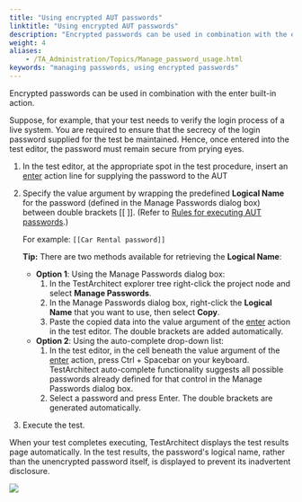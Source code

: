 ```yaml
--- 
title: "Using encrypted AUT passwords"
linktitle: "Using encrypted AUT passwords"
description: "Encrypted passwords can be used in combination with the enter built-in action."
weight: 4
aliases: 
    - /TA_Administration/Topics/Manage_password_usage.html
keywords: "managing passwords, using encrypted passwords"
---
```


Encrypted passwords can be used in combination with the enter built-in action.

Suppose, for example, that your test needs to verify the login process of a live system. You are required to ensure that the secrecy of the login password supplied for the test be maintained. Hence, once entered into the test editor, the password must remain secure from prying eyes.

1.  In the test editor, at the appropriate spot in the test procedure, insert an [enter](/TA_Automation/Topics/bia_enter.html) action line for supplying the password to the AUT

2.  Specify the value argument by wrapping the predefined **Logical Name** for the password \(defined in the Manage Passwords dialog box\) between double brackets \[\[ \]\]. \(Refer to [Rules for executing AUT passwords](/TA_Administration/Topics/Manage_password_graphical_summary.html).\)

    For example: `[[Car Rental password]]`

    **Tip:** There are two methods available for retrieving the **Logical Name**:

    -   **Option 1**: Using the Manage Passwords dialog box:
        1.  In the TestArchitect explorer tree right-click the project node and select **Manage Passwords**.
        2.  In the Manage Passwords dialog box, right-click the **Logical Name** that you want to use, then select **Copy**.
        3.  Paste the copied data into the value argument of the [enter](/TA_Automation/Topics/bia_enter.html) action in the test editor. The double brackets are added automatically.
    -   **Option 2**: Using the auto-complete drop-down list:
        1.  In the test editor, in the cell beneath the value argument of the [enter](/TA_Automation/Topics/bia_enter.html) action, press Ctrl + Spacebar on your keyboard. TestArchitect auto-complete functionality suggests all possible passwords already defined for that control in the Manage Passwords dialog box.
        2.  Select a password and press Enter. The double brackets are generated automatically.
3.  Execute the test.


When your test completes executing, TestArchitect displays the test results page automatically. In the test results, the password's logical name, rather than the unencrypted password itself, is displayed to prevent its inadvertent disclosure.

![](/images/TA_Administration/Images/Manage_password_result.png)




